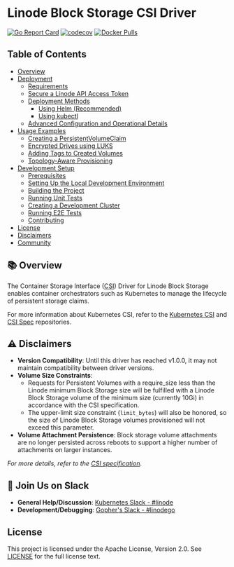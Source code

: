 # Linode Block Storage CSI Driver

[![Go Report Card](https://goreportcard.com/badge/github.com/linode/linode-blockstorage-csi-driver)](https://goreportcard.com/report/github.com/linode/linode-blockstorage-csi-driver)
[![codecov](https://codecov.io/gh/linode/linode-blockstorage-csi-driver/graph/badge.svg?token=b5HeEgMdAd)](https://codecov.io/gh/linode/linode-blockstorage-csi-driver)
[![Docker Pulls](https://img.shields.io/docker/pulls/linode/linode-blockstorage-csi-driver.svg)](https://hub.docker.com/r/linode/linode-blockstorage-csi-driver/)

## Table of Contents

- [Overview](#overview)
- [Deployment](docs/deployment.md)
  - [Requirements](docs/deployment.md#-requirements)
  - [Secure a Linode API Access Token](docs/deployment.md#-secure-a-linode-api-access-token)
  - [Deployment Methods](docs/deployment.md#️-deployment-methods)
    - [Using Helm (Recommended)](docs/deployment.md#1-using-helm)
    - [Using kubectl](docs/deployment.md#2-using-kubectl)
  - [Advanced Configuration and Operational Details](docs/deployment.md#-advanced-configuration-and-operational-details)
- [Usage Examples](docs/usage.md)
  - [Creating a PersistentVolumeClaim](docs/usage.md#creating-a-persistentvolumeclaim)
  - [Encrypted Drives using LUKS](docs/encrypted-drives.md)
  - [Adding Tags to Created Volumes](docs/volume-tags.md)
  - [Topology-Aware Provisioning](docs/topology-aware-provisioning.md)
- [Development Setup](docs/development-setup.md)
  - [Prerequisites](docs/development-setup.md#-prerequisites)
  - [Setting Up the Local Development Environment](docs/development-setup.md#-setting-up-the-local-development-environment)
  - [Building the Project](docs/development-setup.md#️-building-the-project)
  - [Running Unit Tests](docs/development-setup.md#️-running-unit-tests)
  - [Creating a Development Cluster](docs/development-setup.md#️-creating-a-development-cluster)
  - [Running E2E Tests](docs/testing.md)
  - [Contributing](docs/contributing.md)
- [License](#license)
- [Disclaimers](#-disclaimers)
- [Community](#-join-us-on-slack)

## 📚 Overview

The Container Storage Interface ([CSI](https://github.com/container-storage-interface/spec)) Driver for Linode Block Storage enables container orchestrators such as Kubernetes to manage the lifecycle of persistent storage claims.

For more information about Kubernetes CSI, refer to the [Kubernetes CSI](https://kubernetes-csi.github.io/docs/introduction.html) and [CSI Spec](https://github.com/container-storage-interface/spec/) repositories.

## ⚠️ Disclaimers

- **Version Compatibility**: Until this driver has reached v1.0.0, it may not maintain compatibility between driver versions.
- **Volume Size Constraints**:
  - Requests for Persistent Volumes with a require_size less than the Linode minimum Block Storage size will be fulfilled with a Linode Block Storage volume of the minimum size (currently 10Gi) in accordance with the CSI specification.
  - The upper-limit size constraint (`limit_bytes`) will also be honored, so the size of Linode Block Storage volumes provisioned will not exceed this parameter.
- **Volume Attachment Persistence**: Block storage volume attachments are no longer persisted across reboots to support a higher number of attachments on larger instances.
<!-- Add note about volume resizing limitations -->

_For more details, refer to the [CSI specification](https://github.com/container-storage-interface/spec/blob/v1.0.0/spec.md#createvolume)._

## 💬 Join Us on Slack

- **General Help/Discussion**: [Kubernetes Slack - #linode](https://kubernetes.slack.com/messages/CD4B15LUR)
- **Development/Debugging**: [Gopher's Slack - #linodego](https://gophers.slack.com/messages/CAG93EB2S)

## License

This project is licensed under the Apache License, Version 2.0. See [LICENSE](LICENSE) for the full license text.
